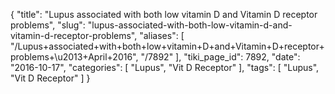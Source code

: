 {
    "title": "Lupus associated with both low vitamin D and Vitamin D receptor problems",
    "slug": "lupus-associated-with-both-low-vitamin-d-and-vitamin-d-receptor-problems",
    "aliases": [
        "/Lupus+associated+with+both+low+vitamin+D+and+Vitamin+D+receptor+problems+\u2013+April+2016",
        "/7892"
    ],
    "tiki_page_id": 7892,
    "date": "2016-10-17",
    "categories": [
        "Lupus",
        "Vit D Receptor"
    ],
    "tags": [
        "Lupus",
        "Vit D Receptor"
    ]
}